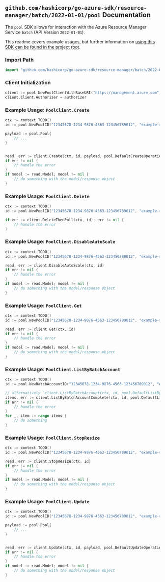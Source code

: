 
## `github.com/hashicorp/go-azure-sdk/resource-manager/batch/2022-01-01/pool` Documentation

The `pool` SDK allows for interaction with the Azure Resource Manager Service `batch` (API Version `2022-01-01`).

This readme covers example usages, but further information on [using this SDK can be found in the project root](https://github.com/hashicorp/go-azure-sdk/tree/main/docs).

### Import Path

```go
import "github.com/hashicorp/go-azure-sdk/resource-manager/batch/2022-01-01/pool"
```


### Client Initialization

```go
client := pool.NewPoolClientWithBaseURI("https://management.azure.com")
client.Client.Authorizer = authorizer
```


### Example Usage: `PoolClient.Create`

```go
ctx := context.TODO()
id := pool.NewPoolID("12345678-1234-9876-4563-123456789012", "example-resource-group", "batchAccountValue", "poolValue")

payload := pool.Pool{
	// ...
}


read, err := client.Create(ctx, id, payload, pool.DefaultCreateOperationOptions())
if err != nil {
	// handle the error
}
if model := read.Model; model != nil {
	// do something with the model/response object
}
```


### Example Usage: `PoolClient.Delete`

```go
ctx := context.TODO()
id := pool.NewPoolID("12345678-1234-9876-4563-123456789012", "example-resource-group", "batchAccountValue", "poolValue")

if err := client.DeleteThenPoll(ctx, id); err != nil {
	// handle the error
}
```


### Example Usage: `PoolClient.DisableAutoScale`

```go
ctx := context.TODO()
id := pool.NewPoolID("12345678-1234-9876-4563-123456789012", "example-resource-group", "batchAccountValue", "poolValue")

read, err := client.DisableAutoScale(ctx, id)
if err != nil {
	// handle the error
}
if model := read.Model; model != nil {
	// do something with the model/response object
}
```


### Example Usage: `PoolClient.Get`

```go
ctx := context.TODO()
id := pool.NewPoolID("12345678-1234-9876-4563-123456789012", "example-resource-group", "batchAccountValue", "poolValue")

read, err := client.Get(ctx, id)
if err != nil {
	// handle the error
}
if model := read.Model; model != nil {
	// do something with the model/response object
}
```


### Example Usage: `PoolClient.ListByBatchAccount`

```go
ctx := context.TODO()
id := pool.NewBatchAccountID("12345678-1234-9876-4563-123456789012", "example-resource-group", "batchAccountValue")

// alternatively `client.ListByBatchAccount(ctx, id, pool.DefaultListByBatchAccountOperationOptions())` can be used to do batched pagination
items, err := client.ListByBatchAccountComplete(ctx, id, pool.DefaultListByBatchAccountOperationOptions())
if err != nil {
	// handle the error
}
for _, item := range items {
	// do something
}
```


### Example Usage: `PoolClient.StopResize`

```go
ctx := context.TODO()
id := pool.NewPoolID("12345678-1234-9876-4563-123456789012", "example-resource-group", "batchAccountValue", "poolValue")

read, err := client.StopResize(ctx, id)
if err != nil {
	// handle the error
}
if model := read.Model; model != nil {
	// do something with the model/response object
}
```


### Example Usage: `PoolClient.Update`

```go
ctx := context.TODO()
id := pool.NewPoolID("12345678-1234-9876-4563-123456789012", "example-resource-group", "batchAccountValue", "poolValue")

payload := pool.Pool{
	// ...
}


read, err := client.Update(ctx, id, payload, pool.DefaultUpdateOperationOptions())
if err != nil {
	// handle the error
}
if model := read.Model; model != nil {
	// do something with the model/response object
}
```
